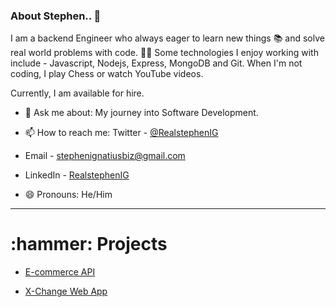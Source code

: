 ### About Stephen.. 👋

I am a backend Engineer who always eager to learn new things 📚 and solve real world problems with code. 👨‍💻
Some technologies I enjoy working with include - Javascript, Nodejs, Express, MongoDB and Git. When I'm not coding, I play Chess or watch YouTube videos.

Currently, I am available for hire.


- 💬 Ask me about: My journey into Software Development.

- 📫 How to reach me: Twitter - [@RealstephenIG](https://twitter.com/REALSTEPHENIG?t=8OzlcGr6SDDfAhoSAae53Q&s=09)

- Email - stephenignatiusbiz@gmail.com
                    
- LinkedIn - [RealstephenIG](https://www.linkedin.com/in/stephen-ignatius-a5422022b)

- 😄 Pronouns: He/Him

<hr>

 <h1> :hammer: Projects</h1>
 
 - [E-commerce API](https://e-commerce-web3.herokuapp.com/api-docs/#/)
 
 - [X-Change Web App](https://x-change-mail-sender.herokuapp.com/)
